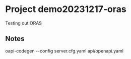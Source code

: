 # Project demo20231217-oras

Testing out ORAS

## Notes
oapi-codegen --config server.cfg.yaml api/openapi.yaml

